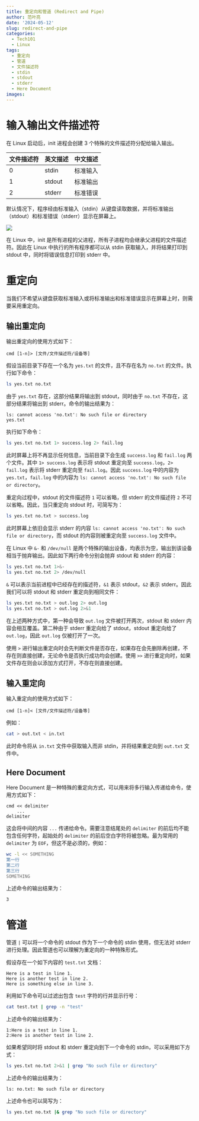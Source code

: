 ```yaml
---
title: 重定向和管道 (Redirect and Pipe)
author: 范叶亮
date: '2024-05-12'
slug: redirect-and-pipe
categories:
  - Tech101
  - Linux
tags:
  - 重定向
  - 管道
  - 文件描述符
  - stdin
  - stdout
  - stderr
  - Here Document
images:
---
```


# 输入输出文件描述符

在 Linux 启动后，init 进程会创建 3 个特殊的文件描述符分配给输入输出。

| 文件描述符 | 英文描述 | 中文描述 |
| ---------- | -------- | -------- |
| 0          | stdin    | 标准输入 |
| 1          | stdout   | 标准输出 |
| 2          | stderr   | 标准错误 |

默认情况下，程序经由标准输入（stdin）从键盘读取数据，并将标准输出（stdout）和标准错误（stderr）显示在屏幕上。

![](/images/cn/2024-05-12-redirect-and-pipe/输入输出.svg)

在 Linux 中，init 是所有进程的父进程，所有子进程均会继承父进程的文件描述符。因此在 Linux 中执行的所有程序都可以从 stdin 获取输入，并将结果打印到 stdout 中，同时将错误信息打印到 stderr 中。

# 重定向

当我们不希望从键盘获取标准输入或将标准输出和标准错误显示在屏幕上时，则需要采用重定向。

## 输出重定向

输出重定向的使用方式如下：

```plain
cmd [1-n]> [文件/文件描述符/设备等]
```

假设当前目录下存在一个名为 `yes.txt` 的文件，且不存在名为 `no.txt` 的文件。执行如下命令：

```sh
ls yes.txt no.txt
```

由于 `yes.txt` 存在，这部分结果将输出到 stdout，同时由于 `no.txt` 不存在，这部分结果将输出到 stderr。命令的输出结果为：

```plain
ls: cannot access 'no.txt': No such file or directory
yes.txt
```

执行如下命令：

```sh
ls yes.txt no.txt 1> success.log 2> fail.log
```

此时屏幕上将不再显示任何信息，当前目录下会生成 `success.log` 和 `fail.log` 两个文件。其中 `1> success.log` 表示将 stdout 重定向至 `success.log`，`2> fail.log` 表示将 stderr 重定向至 `fail.log`。因此 `success.log` 中的内容为 `yes.txt`，`fail.log` 中的内容为 `ls: cannot access 'no.txt': No such file or directory`。

重定向过程中，stdout 的文件描述符 `1` 可以省略，但 stderr 的文件描述符 `2` 不可以省略。因此，当只重定向 stdout 时，可简写为：

```sh
ls yes.txt no.txt > success.log
```

此时屏幕上依旧会显示 stderr 的内容 `ls: cannot access 'no.txt': No such file or directory`，而 stdout 的内容则被重定向至 `success.log` 文件中。

在 Linux 中 `&-` 和 `/dev/null` 是两个特殊的输出设备，均表示为空，输出到该设备相当于抛弃输出。因此如下两行命令分别会抛弃 stdout 和 stderr 的内容：

```sh
ls yes.txt no.txt 1>&-
ls yes.txt no.txt 2> /dev/null
```

`&` 可以表示当前进程中已经存在的描述符，`&1` 表示 stdout，`&2` 表示 stderr。因此我们可以将 stdout 和 stderr 重定向到相同文件：

```sh
ls yes.txt no.txt > out.log 2> out.log
ls yes.txt no.txt > out.log 2>&1
```

在上述两种方式中，第一种会导致 `out.log` 文件被打开两次，stdout 和 stderr 内容会相互覆盖。第二种由于 stderr 重定向给了 stdout，stdout 重定向给了 `out.log`，因此 `out.log` 仅被打开了一次。

使用 `>` 进行输出重定向时会先判断文件是否存在，如果存在会先删除再创建，不存在则直接创建，无论命令是否执行成功均会创建。使用 `>>` 进行重定向时，如果文件存在则会以添加方式打开，不存在则直接创建。

## 输入重定向

输入重定向的使用方式如下：

```plain
cmd [1-n]< [文件/文件描述符/设备等]
```

例如：

```sh
cat > out.txt < in.txt
```

此时命令将从 `in.txt` 文件中获取输入而非 stdin，并将结果重定向到 `out.txt` 文件中。

## Here Document

Here Document 是一种特殊的重定向方式，可以用来将多行输入传递给命令，使用方式如下：

```plain
cmd << delimiter
    ...
delimiter
```

这会将中间的内容 `...` 传递给命令。需要注意结尾处的 `delimiter` 的前后均不能包含任何字符，起始处的 `delimiter` 的前后空白字符将被忽略。最为常用的 `delimiter` 为 `EOF`，但这不是必须的，例如：

```sh
wc -l << SOMETHING
第一行
第二行
第三行
SOMETHING
```

上述命令的输出结果为：

```plain
3
```

# 管道

管道 `|` 可以将一个命令的 stdout 作为下一个命令的 stdin 使用，但无法对 stderr 进行处理。因此管道也可以理解为重定向的一种特殊形式。

假设存在一个如下内容的 `test.txt` 文档：

```plain
Here is a test in line 1.
Here is another test in line 2.
Here is something else in line 3.
```

利用如下命令可以过滤出包含 `test` 字符的行并显示行号：

```sh
cat test.txt | grep -n "test"
```

上述命令的输出结果为：

```plain
1:Here is a test in line 1.
2:Here is another test in line 2.
```

如果希望同时将 stdout 和 stderr 重定向到下一个命令的 stdin，可以采用如下方式：

```sh
ls yes.txt no.txt 2>&1 | grep "No such file or directory"
```

上述命令的输出结果为：

```plain
ls: no.txt: No such file or directory
```

上述命令也可以简写为：

```sh
ls yes.txt no.txt |& grep "No such file or directory"
```
